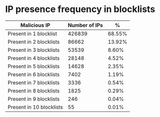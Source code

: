 # IP presence frequency in blocklists
| Malicious IP | Number of IPs | % |
|----|----|----|
| Present in 1 blocklist | 426839 | 68.55% |
| Present in 2 blocklists | 86662 | 13.92% |
| Present in 3 blocklists | 53539 | 8.60% |
| Present in 4 blocklists | 28148 | 4.52% |
| Present in 5 blocklists | 14628 | 2.35% |
| Present in 6 blocklists | 7402 | 1.19% |
| Present in 7 blocklists | 3336 | 0.54% |
| Present in 8 blocklists | 1825 | 0.29% |
| Present in 9 blocklists | 246 | 0.04% |
| Present in 10 blocklists | 55 | 0.01% |
